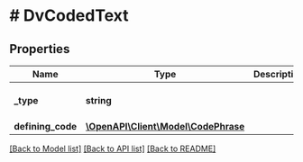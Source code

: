 # # DvCodedText

## Properties

Name | Type | Description | Notes
------------ | ------------- | ------------- | -------------
**_type** | **string** |  | [optional] [default to 'DV_CODED_TEXT']
**defining_code** | [**\OpenAPI\Client\Model\CodePhrase**](CodePhrase.md) |  |

[[Back to Model list]](../../README.md#models) [[Back to API list]](../../README.md#endpoints) [[Back to README]](../../README.md)
